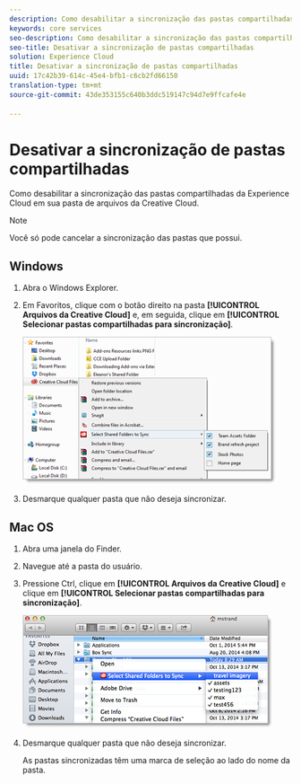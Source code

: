 ```yaml
---
description: Como desabilitar a sincronização das pastas compartilhadas da Experience Cloud em sua pasta de arquivos da Creative Cloud.
keywords: core services
seo-description: Como desabilitar a sincronização das pastas compartilhadas da Experience Cloud em sua pasta de arquivos da Creative Cloud.
seo-title: Desativar a sincronização de pastas compartilhadas
solution: Experience Cloud
title: Desativar a sincronização de pastas compartilhadas
uuid: 17c42b39-614c-45e4-bfb1-c6cb2fd66150
translation-type: tm+mt
source-git-commit: 43de353155c640b3ddc519147c94d7e9ffcafe4e

---
```



# Desativar a sincronização de pastas compartilhadas

Como desabilitar a sincronização das pastas compartilhadas da Experience Cloud em sua pasta de arquivos da Creative Cloud.

>[!NOTE]
>
>Você só pode cancelar a sincronização das pastas que possui.

## Windows

1. Abra o Windows Explorer.

1. Em Favoritos, clique com o botão direito na pasta **[!UICONTROL Arquivos da Creative Cloud]** e, em seguida, clique em **[!UICONTROL Selecionar pastas compartilhadas para sincronização]**.

   ![](assets/select_sync_folders.png)

1. Desmarque qualquer pasta que não deseja sincronizar.

## Mac OS

1. Abra uma janela do Finder.

1. Navegue até a pasta do usuário.

1. Pressione Ctrl, clique em **[!UICONTROL Arquivos da Creative Cloud]** e clique em **[!UICONTROL Selecionar pastas compartilhadas para sincronização]**.

   ![](assets/select_sync_folders_mac.png)

1. Desmarque qualquer pasta que não deseja sincronizar.

   As pastas sincronizadas têm uma marca de seleção ao lado do nome da pasta.